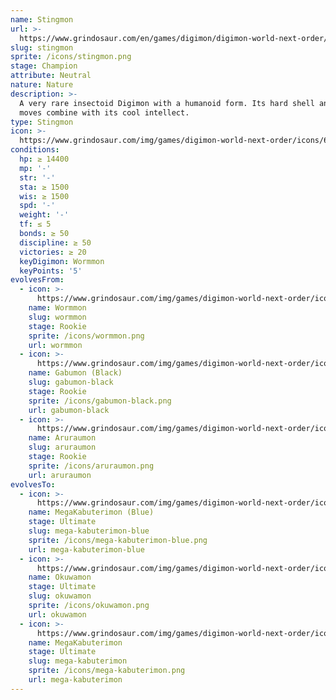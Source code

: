 ```yaml
---
name: Stingmon
url: >-
  https://www.grindosaur.com/en/games/digimon/digimon-world-next-order/digimon/68-stingmon
slug: stingmon
sprite: /icons/stingmon.png
stage: Champion
attribute: Neutral
nature: Nature
description: >-
  A very rare insectoid Digimon with a humanoid form. Its hard shell and rapid
  moves combine with its cool intellect.
type: Stingmon
icon: >-
  https://www.grindosaur.com/img/games/digimon-world-next-order/icons/68-stingmon-icon.png
conditions:
  hp: ≥ 14400
  mp: '-'
  str: '-'
  sta: ≥ 1500
  wis: ≥ 1500
  spd: '-'
  weight: '-'
  tf: ≤ 5
  bonds: ≥ 50
  discipline: ≥ 50
  victories: ≥ 20
  keyDigimon: Wormmon
  keyPoints: '5'
evolvesFrom:
  - icon: >-
      https://www.grindosaur.com/img/games/digimon-world-next-order/icons/32-wormmon-icon-small.png
    name: Wormmon
    slug: wormmon
    stage: Rookie
    sprite: /icons/wormmon.png
    url: wormmon
  - icon: >-
      https://www.grindosaur.com/img/games/digimon-world-next-order/icons/47-gabumon-black-icon-small.png
    name: Gabumon (Black)
    slug: gabumon-black
    stage: Rookie
    sprite: /icons/gabumon-black.png
    url: gabumon-black
  - icon: >-
      https://www.grindosaur.com/img/games/digimon-world-next-order/icons/50-aruraumon-icon-small.png
    name: Aruraumon
    slug: aruraumon
    stage: Rookie
    sprite: /icons/aruraumon.png
    url: aruraumon
evolvesTo:
  - icon: >-
      https://www.grindosaur.com/img/games/digimon-world-next-order/icons/145-megakabuterimon-blue-icon-small.png
    name: MegaKabuterimon (Blue)
    stage: Ultimate
    slug: mega-kabuterimon-blue
    sprite: /icons/mega-kabuterimon-blue.png
    url: mega-kabuterimon-blue
  - icon: >-
      https://www.grindosaur.com/img/games/digimon-world-next-order/icons/140-okuwamon-icon-small.png
    name: Okuwamon
    stage: Ultimate
    slug: okuwamon
    sprite: /icons/okuwamon.png
    url: okuwamon
  - icon: >-
      https://www.grindosaur.com/img/games/digimon-world-next-order/icons/116-megakabuterimon-icon-small.png
    name: MegaKabuterimon
    stage: Ultimate
    slug: mega-kabuterimon
    sprite: /icons/mega-kabuterimon.png
    url: mega-kabuterimon
---
```


